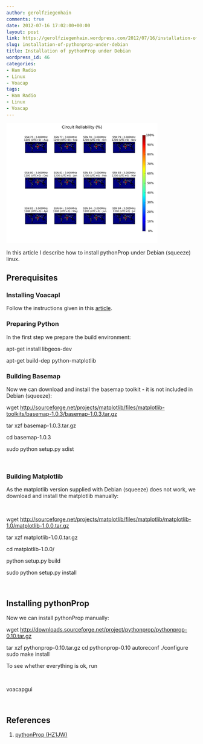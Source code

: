 ```yaml
---
author: gerolfziegenhain
comments: true
date: 2012-07-16 17:02:00+00:00
layout: post
link: https://gerolfziegenhain.wordpress.com/2012/07/16/installation-of-pythonprop-under-debian/
slug: installation-of-pythonprop-under-debian
title: Installation of pythonProp under Debian
wordpress_id: 46
categories:
- Ham Radio
- Linux
- Voacap
tags:
- Ham Radio
- Linux
- Voacap
---
```


![Example Area Calculation](38741-test.png)

In this article I describe how to install pythonProp under Debian (squeeze) linux.


## Prerequisites




### Installing Voacapl




Follow the instructions given in this [article](/2012-07-15-installation-of-voacap-under-osx.html).







### Preparing Python




In the first step we prepare the build environment:





apt-get install libgeos-dev 





apt-get build-dep python-matplotlib










### Building Basemap




Now we can download and install the basemap toolkit - it is not included in Debian (squeeze):







wget http://sourceforge.net/projects/matplotlib/files/matplotlib-toolkits/basemap-1.0.3/basemap-1.0.3.tar.gz




tar xzf basemap-1.0.3.tar.gz




cd basemap-1.0.3




sudo python setup.py sdist




 




### Building Matplotlib 




As the matplotlib version supplied with Debian (squeeze) does not work, we download and install the matplotlib manually: 




 







wget http://sourceforge.net/projects/matplotlib/files/matplotlib/matplotlib-1.0/matplotlib-1.0.0.tar.gz







tar xzf matplotlib-1.0.0.tar.gz 










cd matplotlib-1.0.0/







python setup.py build







sudo python setup.py install







 




## Installing pythonProp




Now we can install pythonProp manually:










wget http://downloads.sourceforge.net/project/pythonprop/pythonprop-0.10.tar.gz




tar xzf pythonprop-0.10.tar.gz
cd pythonprop-0.10
autoreconf
./configure
sudo make install










To see whether everything is ok, run




 




voacapgui







 




## References








	
  1. [pythonProp (HZ1JW)](http://www.qsl.net/hz1jw/pythonprop/index.html)






